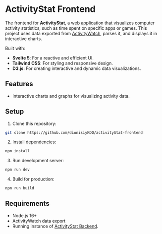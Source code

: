 # ActivityStat Frontend

The frontend for **ActivityStat**, a web application that visualizes computer activity statistics, such as time spent on specific apps or games. This project uses data exported from [ActivityWatch](https://activitywatch.net/), parses it, and displays it in interactive charts.

Built with:
- **Svelte 5**: For a reactive and efficient UI.
- **Tailwind CSS**: For styling and responsive design.
- **D3.js**: For creating interactive and dynamic data visualizations.

## Features
- Interactive charts and graphs for visualizing activity data.

## Setup
1. Clone this repository:
```bash
git clone https://github.com/dionisiyKDO/activityStat-frontend
```

2. Install dependencies:
```bash
npm install
```

3. Run development server:
```bash
npm run dev
```

4. Build for production:
```bash
npm run build
```

## Requirements

- Node.js 16+
- ActivityWatch data export
- Running instance of [ActivityStat Backend](https://github.com/dionisiyKDO/activityStat-backend).
